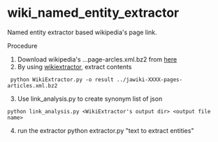 # wiki_named_entity_extractor

Named entity extractor based wikipedia's page link.

Procedure 
1. Download wikipedia's ...page-arcles.xml.bz2 from [here](https://dumps.wikimedia.org/jawiki/latest/) 
2. By using [wikiextractor](https://github.com/attardi/wikiextractor), extract contents
```
 python WikiExtractor.py -o result ../jawiki-XXXX-pages-articles.xml.bz2
```
3. Use link_analysis.py to create synonym list of json
```
python link_analysis.py <WikiExtractor's output dir> <output file name>
```
4. run the extractor
python extractor.py <output file name> "text to extract entities"
